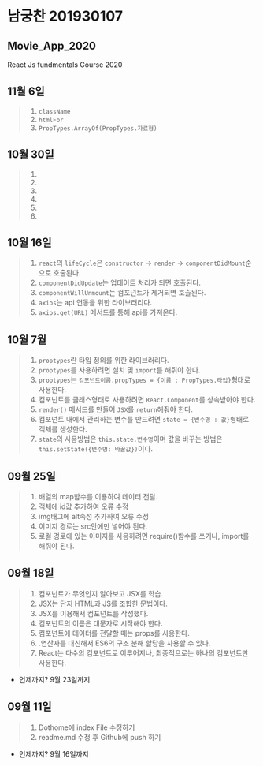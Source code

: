 # 남궁찬 201930107
## Movie_App_2020

React Js fundmentals Course 2020

## 11월 6일
>1. `className`
>2. `htmlFor`
>3. `PropTypes.ArrayOf(PropTypes.자료형)`

## 10월 30일
>1. 
>2. 
>3. 
>4. 
>5. 
>6. 

## 10월 16일
>1. `react`의 `lifeCycle`은 `constructor` -> `render` -> `componentDidMount`순으로 호출된다.
>2. `componentDidUpdate`는 업데이트 처리가 되면 호출된다.
>3. `componentWillUnmount`는 컴포넌트가 제거되면 호출된다.
>4. `axios`는 api 연동을 위한 라이브러리다.
>5. `axios.get(URL)` 메서드를 통해 api를 가져온다.

## 10월 7월
>1. `proptypes`란 타입 정의를 위한 라이브러리다.
>2. `proptypes`를 사용하려면 설치 및 `import`를 해줘야 한다.
>3. `proptypes`는 `컴포넌트이름.propTypes = {이름 : PropTypes.타입}`형태로 사용한다.
>4. 컴포넌트를 클래스형태로 사용하려면 `React.Component`를 상속받아야 한다.
>5. `render()` 메서드를 만들어 `JSX`를 `return`해줘야 한다.
>6. 컴포넌트 내에서 관리하는 변수를 만드려면 `state = {변수명 : 값}`형태로 객체를 생성한다.
>6. `state`의 사용방법은 `this.state.변수명`이며 값을 바꾸는 방법은 `this.setState({변수명: 바꿀값})`이다.

## 09월 25일
>1. 배열의 map함수를 이용하여 데이터 전달.
>2. 객체에 id값 추가하여 오류 수정
>3. img태그에 alt속성 추가하여 오류 수정
>4. 이미지 경로는 src안에만 넣어야 된다.
>5. 로컬 경로에 있는 이미지를 사용하려면 require()함수를 쓰거나, import를 해줘야 된다.

## 09월 18일
>1. 컴포넌트가 무엇인지 알아보고 JSX를 학습.
>2. JSX는 단지 HTML과 JS를 조합한 문법이다.
>3. JSX를 이용해서 컴포넌트를 작성했다.
>4. 컴포넌트의 이름은 대문자로 시작해야 한다.
>5. 컴포넌트에 데이터를 전달할 때는 props를 사용한다.
>6. .연산자를 대신해서 ES6의 구조 분해 할당을 사용할 수 있다.
>7. React는 다수의 컴포넌트로 이루어지나, 최종적으로는 하나의 컴포넌트만 사용한다.
* 언제까지? 9월 23일까지

## 09월 11일
>1. Dothome에 index File 수정하기
>2. readme.md 수정 후 Github에 push 하기
* 언제까지? 9월 16일까지

